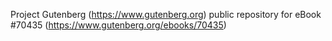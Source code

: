 Project Gutenberg (https://www.gutenberg.org) public repository for
eBook #70435 (https://www.gutenberg.org/ebooks/70435)
